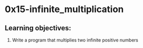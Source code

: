# 0x15-infinite_multiplication
## Learning objectives:
1. Write a program that multiplies two infinite positive numbers
